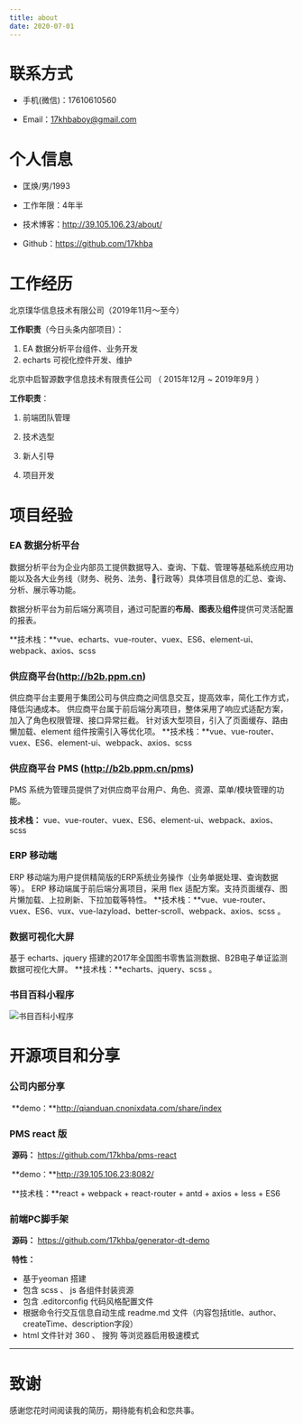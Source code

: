 ```yaml
---
title: about
date: 2020-07-01
---
```


# 联系方式
- 手机(微信)：17610610560

- Email：17khbaboy@gmail.com

  


# 个人信息

 - 匡焕/男/1993

 - 工作年限：4年半

 - 技术博客：http://39.105.106.23/about/

 - Github：https://github.com/17khba

   

# 工作经历

北京璞华信息技术有限公司（2019年11月～至今）

**工作职责**（今日头条内部项目）：

1. EA 数据分析平台组件、业务开发
2. echarts 可视化控件开发、维护



北京中启智源数字信息技术有限责任公司 （ 2015年12月 ~ 2019年9月 ）

**工作职责**：

1. 前端团队管理

2. 技术选型

3. 新人引导

4. 项目开发

   


# 项目经验

### EA 数据分析平台

数据分析平台为企业内部员工提供数据导入、查询、下载、管理等基础系统应用功能以及各大业务线（财务、税务、法务、行政等）具体项目信息的汇总、查询、分析、展示等功能。

数据分析平台为前后端分离项目，通过可配置的**布局**、**图表**及**组件**提供可灵活配置的报表。

**技术栈：**vue、echarts、vue-router、vuex、ES6、element-ui、webpack、axios、scss

### 供应商平台(http://b2b.ppm.cn)

供应商平台主要用于集团公司与供应商之间信息交互，提高效率，简化工作方式，降低沟通成本。
供应商平台属于前后端分离项目，整体采用了响应式适配方案，加入了角色权限管理、接口异常拦截。
针对该大型项目，引入了页面缓存、路由懒加载、element 组件按需引入等优化项。
**技术栈：**vue、vue-router、vuex、ES6、element-ui、webpack、axios、scss 

### 供应商平台 PMS (http://b2b.ppm.cn/pms)

PMS 系统为管理员提供了对供应商平台用户、角色、资源、菜单/模块管理的功能。

**技术栈：** vue、vue-router、vuex、ES6、element-ui、webpack、axios、scss 

### ERP 移动端
ERP 移动端为用户提供精简版的ERP系统业务操作（业务单据处理、查询数据等）。
ERP 移动端属于前后端分离项目，采用 flex 适配方案。支持页面缓存、图片懒加载、上拉刷新、下拉加载等特性。
**技术栈：**vue、vue-router、vuex、ES6、vux、vue-lazyload、better-scroll、webpack、axios、scss 。

### 数据可视化大屏
基于 echarts、jquery 搭建的2017年全国图书零售监测数据、B2B电子单证监测数据可视化大屏。
**技术栈：**echarts、jquery、scss 。

### 书目百科小程序
![书目百科小程序](/index/about.jpg)



# 开源项目和分享
### 公司内部分享

​	**demo：**http://qianduan.cnonixdata.com/share/index

### PMS react 版

​	**源码：** https://github.com/17khba/pms-react

​	**demo：**http://39.105.106.23:8082/

​	**技术栈：**react + webpack + react-router + antd + axios + less + ES6

### 前端PC脚手架

​	**源码：** https://github.com/17khba/generator-dt-demo

​	**特性：**

+ 基于yeoman 搭建
+ 包含 scss 、 js 各组件封装资源
+ 包含 .editorconfig 代码风格配置文件
+ 根据命令行交互信息自动生成 readme.md 文件（内容包括title、author、createTime、description字段）
+ html 文件针对 360 、 搜狗 等浏览器启用极速模式



---
# 致谢
感谢您花时间阅读我的简历，期待能有机会和您共事。
      